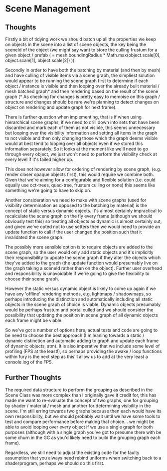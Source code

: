 # Scene Management

## Thoughts

Firstly a bit of tidying work we should batch up all the properties we keep on objects in the scene into a list of scene objects, the key being the sceneId of the object (we might say want to store the culling frustum for a given object / prefab ( = mesh.boundingRadius * Math.max(object.scale[0], object.scale[1], object.scale[2]) )).

Secondly in order to have both the batching by material (and then by mesh) and have culling of visible items via a scene graph, the simpliest solution would appear to be running the scene graph first to determine if each object / instance is visible and then looping over the already built material / mesh batched graph* and then rendering based on the result of the scene graph (* As checking for changes is pretty easy to memoise on this graph / structure and changes should be rare we're planning to detect changes on object on rendering and update graph for next frame).

There is further question when implementing, that is if when using hierarchical scene graphs, if we need to drill down into sets that have been discarded and mark each of them as not visible, this seems unnecessary but looping over the visibility information and setting all items in the graph to not visible and then only changing those which the graph deems visible would at best tend to looping over all objects even if we stored this information separately. So it looks at the moment like we'll need to go through every object, we just won't need to perform the visibility check at every level if it's failed higher up.

This does not however allow for ordering of rendering by scene graph, (e.g. render closer opaque objects first), this would require we combine both. Given that we're aiming for a configurable and flexible solution (i.e. could equally use oct-trees, quad-tree, frustum culling or none) this seems like something we're going to have to skip on.

Another consideration we need to make with scene graphs (used for visibility determination as opposed to the batching by material) is the concept of static versus dynamic objects.
It's almost certainly impractical to recalculate the scene graph on the fly every frame (although we should obviously test this) so treating all objects as dynamic is almost certainly out, and given we've opted not to use setters then we would need to provide an update function to call if the user changed the position such that it invalidated the scene graph.

The possibly more sensible option is to require objects are added to the scene graph, so the user would only add static objects and it's implicitly their responsibility to update the
scene graph if they alter the objects which they've added to the graph (the update function would presumably live on the graph taking a sceneId rather than on the object). Further
user overhead and responsibility is unavoidable if we're going to give the flexibility to choose their scene graph.

However the static versus dynamic object is likely to come up again if we have any 'offline' rendering methods, e.g. lightmaps / shadowmaps, so perhaps introducing the distinction and
automatically including all static objects in the scene graph of choice is viable. Dynamic objects presumably would be perhaps frustum and portal culled and we should consider the
possibility that updating the position in scene graph of all dynamic objects each frame might be viable.

So we've got a number of options here, actual tests and code are going to be need to choose the best approach (I'm leaning towards a static / dynamic distinction and automatic adding to
graph and update each frame of dynamic objects, atm). It is also imperative that we include some level of profiling (FPS at the least!), so perhaps providing the awake / loop functions
within fury is the next step as this'll allow us to add at the very least a console.log of the FPS.

## Further Thoughts

The required data structure to perform the grouping as described in the Scene Class was more complex than I originally gave it credit for, this has made me want to re-evaluate the concept
of two graphs, one for grouping by shader / material / mesh and another for determining visibility in the scene. I'm still erring towards two graphs because then each would have its own
responsibility, but we should probably wait until we have some tools to test and compare performance before making that choice... we might be able to avoid looping over *every* object if
we use a single graph for both purposes (although with a single graph you've got to presume there with be some churn in the GC as you'd likely need to build the grouping graph each frame).

Regardless, we still need to adjust the existing code for the faulty assumption that you always need rebind uniforms when switching back to a shaderprogram, perhaps we should do this first.  
